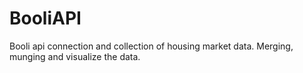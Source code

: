 # BooliAPI
Booli api connection and collection of housing market data. Merging, munging and visualize the data. 

